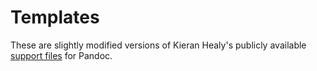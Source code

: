 # Templates 

These are slightly modified versions of Kieran Healy's publicly available [support files](https://github.com/kjhealy/pandoc-templates) for Pandoc.
